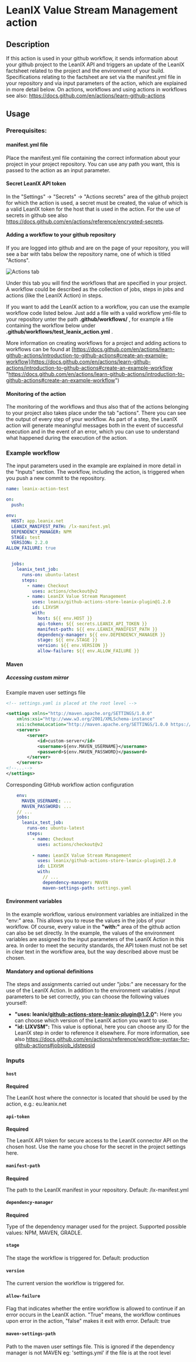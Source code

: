 

# LeanIX Value Stream Management action

## Description

If this action is used in your github workflow, it sends information about your github project to the LeanIX API and triggers an update of the LeanIX factsheet related to the project and the environment of your build. Specifications relating to the factsheet are set via the manifest.yml file in your repository and via input parameters of the action, which are explained in more detail below.
On actions, workflows and using actions in workflows see also: https://docs.github.com/en/actions/learn-github-actions

## Usage

### Prerequisites:

#### manifest.yml file

Place the manifest.yml file containing the correct information about your project in your project repository. You can use any path you want, this is passed to the action as an input parameter.

#### Secret LeanIX API token

In the "Settings" -> "Secrets" -> "Actions secrets" area of ​​the github project for which the action is used, a secret must be created, the value of which is a valid LeanIX token for the host that is used in the action. For the use of secrets in github see also https://docs.github.com/en/actions/reference/encrypted-secrets.


#### Adding a workflow to your github repository

If you are logged into github and are on the page of your repository, you will see a bar with tabs below the repository name, one of which is titled "Actions".

![Actions tab](images/actions-tab.png)

Under this tab you will find the workflows that are specified in your project. A workflow could be described as the collection of jobs, steps in jobs and actions (like the LeanIX Action) in steps.

If you want to add the LeanIX action to a workflow, you can use the example workflow code listed below. Just add a file with a valid workflow yml-file to your repository unter the path **.github/workflows/** , for example a file containing the workflow below under **.github/workflows/test_leanix_action.yml** .

More information on creating workflows for a project and adding actions to workflows can be found at [https://docs.github.com/en/actions/learn-github-actions/introduction-to-github-actions#create-an-example-workflow](https://docs.github.com/en/actions/learn-github-actions/introduction-to-github-actions#create-an-example-workflow "https://docs.github.com/en/actions/learn-github-actions/introduction-to-github-actions#create-an-example-workflow")


#### Monitoring of the action

  
The monitoring of the workflows and thus also that of the actions belonging to your project also takes place under the tab "actions". There you can see the output of every step of your workflow. As part of a step, the LeanIX action will generate meaningful messages both in the event of successful execution and in the event of an error, which you can use to understand what happened during the execution of the action.


### Example workflow

The input parameters used in the example are explained in more detail in the "Inputs" section. The workflow, including the action, is triggered when you push a new commit to the repository.
```yaml
name: leanix-action-test

on:
  push:

env:
  HOST: app.leanix.net
  LEANIX_MANIFEST_PATH: /lx-manifest.yml
  DEPENDENCY_MANAGER: NPM
  STAGE: test
  VERSION: 2.2.0
ALLOW_FAILURE: true


  jobs:
    leanix_test_job:
      runs-on: ubuntu-latest
      steps:
        - name: Checkout
          uses: actions/checkout@v2
        - name: LeanIX Value Stream Management
          uses: leanix/github-actions-store-leanix-plugin@1.2.0
          id: LIXVSM
          with:
            host: ${{ env.HOST }}
            api-token: ${{ secrets.LEANIX_API_TOKEN }}
            manifest-path: ${{ env.LEANIX_MANIFEST_PATH }}
            dependency-manager: ${{ env.DEPENDENCY_MANAGER }}
            stage: ${{ env.STAGE }}
            version: ${{ env.VERSION }}
            allow-failure: ${{ env.ALLOW_FAILURE }}
```

#### Maven
##### Accessing custom mirror
Example maven user settings file

```xml
<!-- settings.yaml is placed at the root level -->

<settings xmlns="http://maven.apache.org/SETTINGS/1.0.0"
    xmlns:xsi="http://www.w3.org/2001/XMLSchema-instance"
    xsi:schemaLocation="http://maven.apache.org/SETTINGS/1.0.0 https://maven.apache.org/xsd/settings-1.0.0.xsd">
    <servers>
        <server>
            <id>custom-server</id>
            <username>${env.MAVEN_USERNAME}</username>
            <password>${env.MAVEN_PASSWORD}</password>
        </server>
    </servers>
<!--...-->
</settings>

```

Corresponding GitHub workflow action configuration 

```yaml
    env:
      MAVEN_USERNAME: ...
      MAVEN_PASSWORD: ...
    // ...
    jobs:  
      leanix_test_job:  
        runs-on: ubuntu-latest  
        steps:  
          - name: Checkout  
            uses: actions/checkout@v2  
            
          - name: LeanIX Value Stream Management 
            uses: leanix/github-actions-store-leanix-plugin@1.2.0  
            id: LIXVSM
            with:  
              // ...
              dependency-manager: MAVEN
              maven-settings-path: settings.yaml
```



#### Environment variables
In the example workflow, various environment variables are initialized in the "env:" area. This allows you to reuse the values ​​in the jobs of your workflow. Of course, every value in the **"with:"** area of ​​the github action can also be set directly. In the example, the values ​​of the environment variables are assigned to the input parameters of the LeanIX Action in this area. In order to meet the security standards, the API token must not be set in clear text in the workflow area, but the way described above must be chosen.

#### Mandatory and optional definitions
The steps and assignments carried out under "jobs:" are necessary for the use of the LeanIX Action. In addition to the environment variables / input parameters to be set correctly, you can choose the following values ​​yourself:

- **"uses: leanix/github-actions-store-leanix-plugin@1.2.0":** Here you can choose which version of the LeanIX action you want to use.
- **"id: LIXVSM":** This value is optional, here you can choose any ID for the LeanIX step in order to reference it elsewhere. For more information, see also https://docs.github.com/en/actions/reference/workflow-syntax-for-github-actions#jobsjob_idstepsid


### Inputs

#### `host`


**Required** 

The LeanIX host where the connector is located that should be used by the action, e.g.: eu.leanix.net

#### `api-token`

**Required**

 The LeanIX API token for secure access to the LeanIX connector API on the chosen host. Use the name you chose for the secret in the project settings here.

#### `manifest-path`

**Required** 

The path to the LeanIX manifest in your repository. Default: /lx-manifest.yml

#### `dependency-manager`

**Required**

Type of the dependency manager used for the project. Supported possible values: NPM, MAVEN, GRADLE.

#### `stage`

The stage the workflow is triggered for. Default: production

#### `version`

The current version the workflow is triggered for.

#### `allow-failure`

Flag that indicates whether the entire workflow is allowed to continue if an error occurs in the LeanIX action. "True" means, the workflow continues upon error in the action, "false" makes it exit with error. Default: true

#### `maven-settings-path`

Path to the maven user settings file. This is ignored if the dependency manager is not MAVEN eg: 'settings.yml' if the file is at the root level
